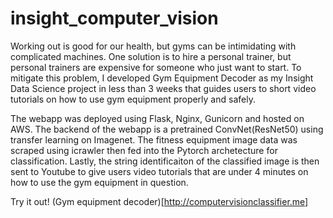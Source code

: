 # insight_computer_vision

Working out is good for our health, but gyms can be intimidating with complicated machines. One solution is to hire a personal trainer, but personal trainers are expensive for someone who just want to start. To mitigate this problem, I developed Gym Equipment Decoder as my Insight Data Science project in less than 3 weeks that guides users to short video tutorials on how to use gym equipment properly and safely. 

The webapp was deployed using Flask, Nginx, Gunicorn and hosted on AWS. The backend of the webapp is a pretrained ConvNet(ResNet50) using transfer learning on Imagenet. The fitness equipment image data was scraped using icrawler then fed into the Pytorch archetecture for classification. Lastly, the string identificaiton of the classified image is then sent to Youtube to give users video tutorials that are under 4 minutes on how to use the gym equipment in question.

Try it out! (Gym equipment decoder)[http://computervisionclassifier.me]
